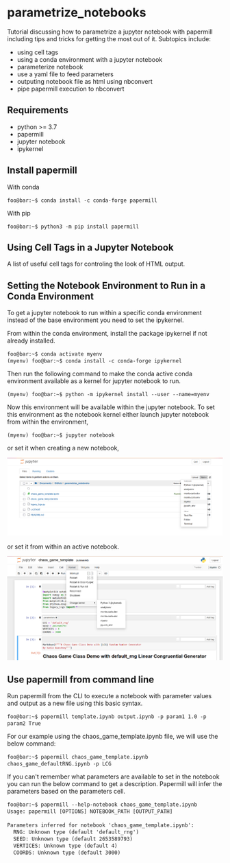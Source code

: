 # parametrize_notebooks
 Tutorial discussing how to parametrize a jupyter notebook with papermill including tips and tricks for getting the most out of it. Subtopics include:
 - using cell tags
 - using a conda environment with a jupyter notebook
 - parameterize notebook
 - use a yaml file to feed parameters
 - outputing notebook file as html using nbconvert
 - pipe papermill execution to nbconvert
 
 ## Requirements
 - python >= 3.7
 - papermill 
 - jupyter notebook
 - ipykernel
 
 ## Install papermill
 With conda
 ```console
 foo@bar:~$ conda install -c conda-forge papermill
 ```
 With pip
 ```console
 foo@bar:~$ python3 -m pip install papermill
 ```
 
 ## Using Cell Tags in a Jupyter Notebook
 
 A list of useful cell tags for controling the look of HTML output. 
 
 
 
 
 ## Setting the Notebook Environment to Run in a Conda Environment
 
 To get a jupyter notebook to run within a specific conda environment instead of the base environment you need to set the ipykernel.
 
 From within the conda environment, install the package ipykernel if not already installed.
 ```console
 foo@bar:~$ conda activate myenv
 (myenv) foo@bar:~$ conda install -c conda-forge ipykernel
 ```
 Then run the following command to make the conda active conda environment available as a kernel for jupyter notebook to run.

 ```console
 (myenv) foo@bar:~$ python -m ipykernel install --user --name=myenv
 ```
 Now this environment will be available within the jupyter notebook. To set this environment as the notebook kernel either launch jupyter   notebook from within the environment,
 ```console
 (myenv) foo@bar:~$ jupyter notebook
 ```
 or set it when creating a new notebook,
 
 ![New Kernel](jupyter_new_kernel.png)
 
 or set it from within an active notebook.

 ![Within_Kernel](jupyter_within_kernel.png)
 
 ## Use papermill from command line
 
 Run papermill from the CLI to execute a notebook with parameter values and output as a new file using this basic syntax.
 
 ```console
 foo@bar:~$ papermill template.ipynb output.ipynb -p param1 1.0 -p param2 True
 ```
 
 For our example using the chaos_game_template.ipynb file, we will use the below command:
 
 ```console
 foo@bar:~$ papermill chaos_game_template.ipynb chaos_game_defaultRNG.ipynb -p LCG 
 ```
 
 If you can't remember what parameters are available to set in the notebook you can run the below command to get a description. Papermill will infer the parameters based on the parameters cell.
```console
foo@bar:~$ papermill --help-notebook chaos_game_template.ipynb
Usage: papermill [OPTIONS] NOTEBOOK_PATH [OUTPUT_PATH]

Parameters inferred for notebook 'chaos_game_template.ipynb':
  RNG: Unknown type (default 'default_rng')
  SEED: Unknown type (default 2653589793)
  VERTICES: Unknown type (default 4)
  COORDS: Unknown type (default 3000)
```